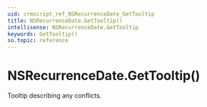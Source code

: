 ```yaml
---
uid: crmscript_ref_NSRecurrenceDate_GetTooltip
title: NSRecurrenceDate.GetTooltip()
intellisense: NSRecurrenceDate.GetTooltip
keywords: GetTooltip()
so.topic: reference
---
```


# NSRecurrenceDate.GetTooltip()

Tooltip describing any conflicts.

